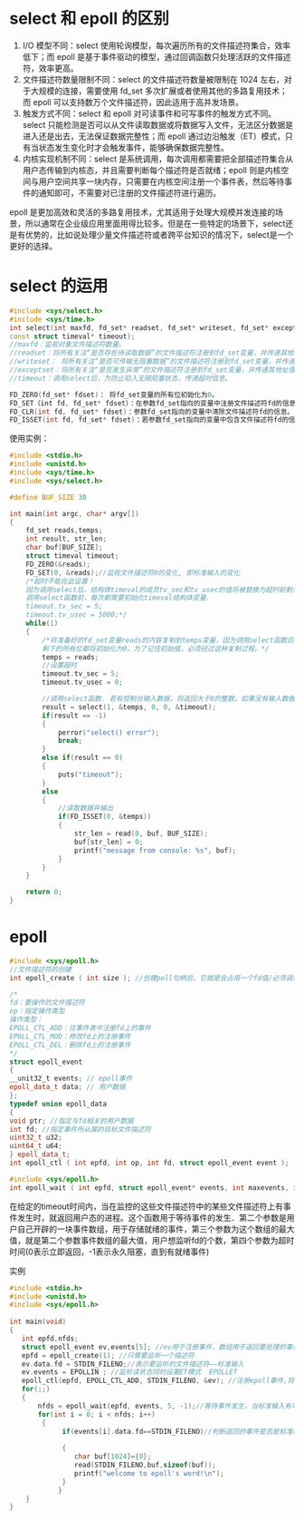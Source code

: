 # select 和 epoll 的区别

1. I/O 模型不同：select 使用轮询模型，每次遍历所有的文件描述符集合，效率低下；而 epoll 是基于事件驱动的模型，通过回调函数只处理活跃的文件描述符，效率更高。
2. 文件描述符数量限制不同：select 的文件描述符数量被限制在 1024 左右，对于大规模的连接，需要使用 fd_set 多次扩展或者使用其他的多路复用技术；而 epoll 可以支持数万个文件描述符，因此适用于高并发场景。
3. 触发方式不同：select 和 epoll 对可读事件和可写事件的触发方式不同。select 只能检测是否可以从文件读取数据或将数据写入文件，无法区分数据是进入还是出去，无法保证数据完整性；而 epoll 通过边沿触发（ET）模式，只有当状态发生变化时才会触发事件，能够确保数据完整性。
4. 内核实现机制不同：select 是系统调用，每次调用都需要把全部描述符集合从用户态传输到内核态，并且需要判断每个描述符是否就绪；epoll 则是内核空间与用户空间共享一块内存，只需要在内核空间注册一个事件表，然后等待事件的通知即可，不需要对已注册的文件描述符进行遍历。

epoll 是更加高效和灵活的多路复用技术，尤其适用于处理大规模并发连接的场景，所以通常在企业级应用里面用得比较多。但是在一些特定的场景下，select还是有优势的，比如说处理少量文件描述符或者跨平台知识的情况下，select是一个更好的选择。

# select 的运用
```c++
#include <sys/select.h>
#include <sys/time.h>
int select(int maxfd, fd_set* readset, fd_set* writeset, fd_set* exceptset, 
const struct timeval* timeout);
//maxfd：监视对象文件描述符数量。
//readset：将所有关注“是否存在待读取数据”的文件描述符注册到fd_set变量，并传递其地址值。
//writeset： 将所有关注“是否可传输无阻塞数据”的文件描述符注册到fd_set变量，并传递其地址值。
//exceptset：将所有关注“是否发生异常”的文件描述符注册到fd_set变量，并传递其地址值。
//timeout：调用select后，为防止陷入无限阻塞状态，传递超时信息。
```
```c++
FD_ZERO(fd_set* fdset)： 将fd_set变量的所有位初始化为0。
FD_SET（int fd, fd_set* fdset）：在参数fd_set指向的变量中注册文件描述符fd的信息。
FD_CLR(int fd, fd_set* fdset)：参数fd_set指向的变量中清除文件描述符fd的信息。
FD_ISSET(int fd, fd_set* fdset)：若参数fd_set指向的变量中包含文件描述符fd的信息，则返回真
```
使用实例：
```c++
#include <stdio.h>
#include <unistd.h>
#include <sys/time.h>
#include <sys/select.h>

#define BUF_SIZE 30

int main(int argc, char* argv[])
{
    fd_set reads,temps;
    int result, str_len;
    char buf[BUF_SIZE];
    struct timeval timeout;
    FD_ZERO(&reads);
    FD_SET(0, &reads);//监视文件描述符0的变化, 即标准输入的变化
    /*超时不能在此设置！
    因为调用select后，结构体timeval的成员tv_sec和tv_usec的值将被替换为超时前剩余时间.
    调用select函数前，每次都需要初始化timeval结构体变量.
    timeout.tv_sec = 5;
    timeout.tv_usec = 5000;*/
    while(1)
    {
        /*将准备好的fd_set变量reads的内容复制到temps变量，因为调用select函数后，除了发生变化的fd对应位外，
        剩下的所有位都将初始化为0，为了记住初始值，必须经过这种复制过程。*/
        temps = reads;
        //设置超时
        timeout.tv_sec = 5;
        timeout.tv_usec = 0;

        //调用select函数. 若有控制台输入数据，则返回大于0的整数，如果没有输入数据而引发超时，返回0.
        result = select(1, &temps, 0, 0, &timeout);
        if(result == -1)
        {
            perror("select() error");
            break;
        }
        else if(result == 0)
        {
            puts("timeout");
        }
        else
        {
            //读取数据并输出
            if(FD_ISSET(0, &temps))
            {
                str_len = read(0, buf, BUF_SIZE);
                buf[str_len] = 0;
                printf("message from console: %s", buf);
            }
        }
    }

    return 0;
}
```

# epoll
```c++
#include <sys/epoll.h>
//文件描述符的创建
int epoll_create ( int size ); //创建poll句柄后，它就是会占用一个fd值/必须调用close()关闭，否则可能导致fd被耗尽
```
```c++
/*
fd：要操作的文件描述符
op：指定操作类型
操作类型：
EPOLL_CTL_ADD：往事件表中注册fd上的事件
EPOLL_CTL_MOD：修改fd上的注册事件
EPOLL_CTL_DEL：删除fd上的注册事件
*/
struct epoll_event
{
__unit32_t events; // epoll事件
epoll_data_t data; // 用户数据
};
typedef union epoll_data
{
void ptr; //指定与fd相关的用户数据
int fd; //指定事件所从属的目标文件描述符
uint32_t u32;
uint64_t u64;
} epoll_data_t;
int epoll_ctl ( int epfd, int op, int fd, struct epoll_event event );
```

```c++
#include <sys/epoll.h>
int epoll_wait ( int epfd, struct epoll_event* events, int maxevents, int timeout );
```
在给定的timeout时间内，当在监控的这些文件描述符中的某些文件描述符上有事件发生时，就返回用户态的进程。这个函数用于等待事件的发生．第二个参数是用户自己开辟的一块事件数组，用于存储就绪的事件，第三个参数为这个数组的最大值，就是第二个参数事件数组的最大值，用户想监听fd的个数，第四个参数为超时时间(0表示立即返回，-1表示永久阻塞，直到有就绪事件)

实例
```c++
#include <stdio.h>
#include <unistd.h>
#include <sys/epoll.h>
 
int main(void)
{
   int epfd,nfds;
   struct epoll_event ev,events[5]; //ev用于注册事件，数组用于返回要处理的事件
   epfd = epoll_create(1); //只需要监听一个描述符
   ev.data.fd = STDIN_FILENO;//表示要监听的文件描述符——标准输入
   ev.events = EPOLLIN ; //监听读状态同时设置ET模式  EPOLLET
   epoll_ctl(epfd, EPOLL_CTL_ADD, STDIN_FILENO, &ev); //注册epoll事件,将标准输入文件描述符加入到 epoll 实例中进行监听
   for(;;)
   {
       nfds = epoll_wait(epfd, events, 5, -1);//等待事件发生，当标准输入有可读事件发生时，会返回就绪的事件列表
       for(int i = 0; i < nfds; i++)
        {
             if(events[i].data.fd==STDIN_FILENO)//判断返回的事件是否是标准输入的事件
             
             {
                char buf[1024]={0};
                read(STDIN_FILENO,buf,sizeof(buf));
                printf("welcome to epoll's word!\n");
             }
            }
    }
}

```